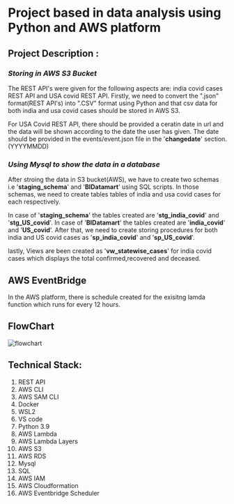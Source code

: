 # **Project based in data analysis using Python and AWS platform**

## **Project Description :**
### *Storing in AWS S3 Bucket*
The REST API's were given for the following aspects are: india covid cases REST API and USA covid REST API. Firstly, we need to convert the ".json" format(REST API's) into ".CSV" format using Python and that csv data for both india and usa covid cases should be stored in AWS S3.

For USA Covid REST API, there should be provided a ceratin date in url and the data will be shown according to the date the user has given. The date should be provided in the events/event.json file in the '**changedate**' section.(YYYYMMDD)

### *Using Mysql to show the data in a database*
After stroing the data in S3 bucket(AWS), we have to create two schemas i.e '**staging_schema**' and '**BIDatamart**' using SQL scripts. In those schemas, we need to create tables tables of india and usa covid cases for each respectively.

In case of '**staging_schema**' the tables created are '**stg_india_covid**' and '**stg_US_covid**'.
In case of '**BIDatamart**' the tables created are '**india_covid**' and '**US_covid**'. After that, we need to create storing procedures for both india and US covid cases as '**sp_india_covid**' and '**sp_US_covid**'.

lastly, Views are been created as '**vw_statewise_cases**' for india covid cases which displays the total confirmed,recovered and deceased.

## **AWS EventBridge**
In the AWS platform, there is schedule created for the exisitng lamda function which runs for every 12 hours.

## **FlowChart**
![flowchart](FlowChart.jpg)

## **Technical Stack:**
1. REST API
2. AWS CLI
3. AWS SAM CLI
4. Docker
5. WSL2
6. VS code
7. Python 3.9
8. AWS Lambda
9. AWS Lambda Layers
10. AWS S3
11. AWS RDS
12. Mysql
13. SQL
14. AWS IAM
15. AWS Cloudformation
16. AWS Eventbridge Scheduler


